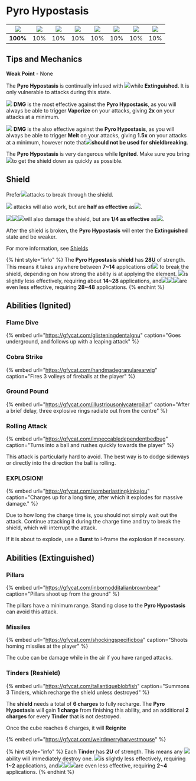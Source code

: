 # Pyro Hypostasis

| ![](../../.gitbook/assets/pyro_small.png)  | ![](../../.gitbook/assets/hydro_small.png)  | ![](../../.gitbook/assets/cryo_small.png)  | ![](../../.gitbook/assets/electro_small.png)  | ![](../../.gitbook/assets/anemo_small.png)  | ![](../../.gitbook/assets/geo_small.png)  | ![](../../.gitbook/assets/dendro_small.png)  | ![](../../.gitbook/assets/physical_small.png)  |
| :---: | :---: | :---: | :---: | :---: | :---: | :---: | :---: |
| **100%** | 10% | 10% | 10% | 10% | 10% | 10% | 10% |

## Tips and Mechanics

**Weak Point** - None

The **Pyro Hypostasis** is continually infused with ![](../../.gitbook/assets/pyro_small.png)while **Extinguished**. It is only vulnerable to attacks during this state.

![](../../.gitbook/assets/hydro_small.png) **DMG** is the most effective against the **Pyro Hypostasis**, as you will always be able to trigger **Vaporize** on your attacks, giving **2x** on your attacks at a minimum.

![](../../.gitbook/assets/cryo_small.png) **DMG** is the also effective against the **Pyro Hypostasis**, as you will always be able to trigger **Melt** on your attacks, giving **1.5x** on your attacks at a minimum, however note that![](../../.gitbook/assets/cryo_small.png)**should not be used for shieldbreaking**.

The **Pyro Hypostasis** is very dangerous while **Ignited**. Make sure you bring![](../../.gitbook/assets/hydro_small.png)to get the shield down as quickly as possible.

## Shield

Prefer![](../../.gitbook/assets/hydro_small.png)attacks to break through the shield.

![](../../.gitbook/assets/electro_small.png) attacks will also work, but are **half as effective** as![](../../.gitbook/assets/hydro_small.png).

![](../../.gitbook/assets/cryo_small.png)![](../../.gitbook/assets/anemo_small.png)![](../../.gitbook/assets/geo_small.png)will also damage the shield, but are **1/4 as effective** as![](../../.gitbook/assets/hydro_small.png).

After the shield is broken, the **Pyro Hypostasis** will enter the **Extinguished** state and be weaker.

For more information, see [Shields](../../mechanics/shields.md)

{% hint style="info" %}
The **Pyro Hypostasis** **shield** has **28U** of strength. This means it takes anywhere between **7~14** applications of![](../../.gitbook/assets/hydro_small.png) to break the shield, depending on how strong the ability is at applying the element. ![](../../.gitbook/assets/electro_small.png)is slightly less effectively, requiring about **14~28** applications, and![](../../.gitbook/assets/cryo_small.png)![](../../.gitbook/assets/anemo_small.png)![](../../.gitbook/assets/geo_small.png)are even less effective, requiring **28~48** applications.
{% endhint %}

## Abilities \(Ignited\)

### Flame Dive

{% embed url="https://gfycat.com/glisteningdentalgnu" caption="Goes underground, and follows up with a leaping attack" %}

### Cobra Strike

{% embed url="https://gfycat.com/handmadegranularearwig" caption="Fires 3 volleys of fireballs at the player" %}

### Ground Pound

{% embed url="https://gfycat.com/illustriousonlycaterpillar" caption="After a brief delay, three explosive rings radiate out from the centre" %}

### Rolling Attack

{% embed url="https://gfycat.com/impeccabledependentbedbug" caption="Turns into a ball and rushes quickly towards the player" %}

This attack is particularly hard to avoid. The best way is to dodge sideways or directly into the direction the ball is rolling.

### EXPLOSION!

{% embed url="https://gfycat.com/somberlastingkinkajou" caption="Charges up for a long time, after which it explodes for massive damage." %}

Due to how long the charge time is, you should not simply wait out the attack. Continue attacking it during the charge time and try to break the shield, which will interrupt the attack.

If it is about to explode, use a **Burst** to i-frame the explosion if necessary.

## Abilities \(Extinguished\)

### Pillars

{% embed url="https://gfycat.com/inbornodditalianbrownbear" caption="Pillars shoot up from the ground" %}

The pillars have a minimum range. Standing close to the **Pyro Hypostasis** can avoid this attack.

### Missiles

{% embed url="https://gfycat.com/shockingspecificboa" caption="Shoots homing missiles at the player" %}

The cube can be damage while in the air if you have ranged attacks.

### Tinders \(Reshield\)

{% embed url="https://gfycat.com/tallantiqueblobfish" caption="Summons 3 Tinders, which recharge the shield unless destroyed" %}

The **shield** needs a total of **6 charges** to fully recharge. The **Pyro Hypostasis** will gain **1 charge** from finishing this ability, and an additional **2 charges** for every **Tinder** that is not destroyed.

Once the cube reaches 6 charges, it will **Reignite**

{% embed url="https://gfycat.com/weirdmerryharvestmouse" %}

{% hint style="info" %}
Each **Tinder** has **2U** of strength. This means any ![](../../.gitbook/assets/hydro_small.png)ability will immediately destroy one. ![](../../.gitbook/assets/electro_small.png)is slightly less effectively, requiring **1~2** applications, and![](../../.gitbook/assets/cryo_small.png)![](../../.gitbook/assets/anemo_small.png)![](../../.gitbook/assets/geo_small.png)are even less effective, requiring **2~4** applications.
{% endhint %}

